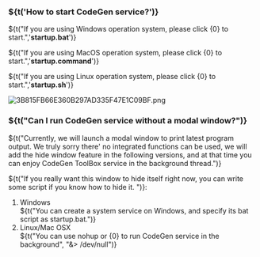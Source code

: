 ### ${t('How to start CodeGen service?')}

${t("If you are using Windows operation system, please click {0} to start.",'**startup.bat**')}

${t("If you are using MacOS operation system, please click {0} to start.",'**startup.command**')}

${t("If you are using Linux operation system, please click {0} to start.",'**startup.sh**')}

![3B815FB66E360B297AD335F47E1C09BF.png](https://codegen.cc/res/3B815FB66E360B297AD335F47E1C09BF.png)

### ${t("Can I run CodeGen service without a modal window?")}

${t("Currently, we will launch a modal window to print latest program output. We truly sorry there' no integrated functions can be used, we will add the hide window feature in the following versions, and at that time you can enjoy CodeGen ToolBox service in the background thread.")}

${t("If you really want this window to hide itself right now, you can write some script if you know how to hide it. ")}:

1. Windows  
   ${t("You can create a system service on Windows, and specify its bat script as startup.bat.")}
1. Linux/Mac OSX  
   ${t("You can use nohup or {0} to run CodeGen service in the background", "&> /dev/null")}
